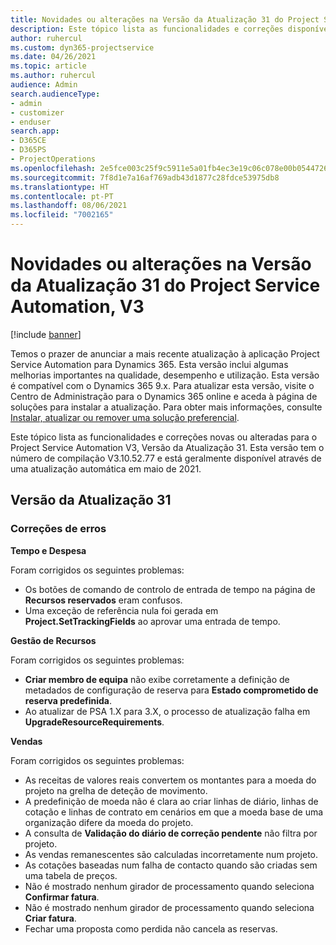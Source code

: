 ```yaml
---
title: Novidades ou alterações na Versão da Atualização 31 do Project Service Automation, V3
description: Este tópico lista as funcionalidades e correções disponíveis no Project Service Automation V3, Versão da Atualização 31, V3.
author: ruhercul
ms.custom: dyn365-projectservice
ms.date: 04/26/2021
ms.topic: article
ms.author: ruhercul
audience: Admin
search.audienceType:
- admin
- customizer
- enduser
search.app:
- D365CE
- D365PS
- ProjectOperations
ms.openlocfilehash: 2e5fce003c25f9c5911e5a01fb4ec3e19c06c078e00b054472699a522b9cd070
ms.sourcegitcommit: 7f8d1e7a16af769adb43d1877c28fdce53975db8
ms.translationtype: HT
ms.contentlocale: pt-PT
ms.lasthandoff: 08/06/2021
ms.locfileid: "7002165"
---
```

# <a name="whats-new-or-changed-in-project-service-automation-update-release-31-v3"></a>Novidades ou alterações na Versão da Atualização 31 do Project Service Automation, V3

[!include [banner](../includes/psa-now-project-operations.md)]

Temos o prazer de anunciar a mais recente atualização à aplicação Project Service Automation para Dynamics 365. Esta versão inclui algumas melhorias importantes na qualidade, desempenho e utilização. Esta versão é compatível com o Dynamics 365 9.x. Para atualizar esta versão, visite o Centro de Administração para o Dynamics 365 online e aceda à página de soluções para instalar a atualização. Para obter mais informações, consulte [Instalar, atualizar ou remover uma solução preferencial](/power-platform/admin/install-remove-preferred-solution).

Este tópico lista as funcionalidades e correções novas ou alteradas para o Project Service Automation V3, Versão da Atualização 31. Esta versão tem o número de compilação V3.10.52.77 e está geralmente disponível através de uma atualização automática em maio de 2021.

## <a name="update-release-31"></a>Versão da Atualização 31

### <a name="bug-fixes"></a>Correções de erros

**Tempo e Despesa**

Foram corrigidos os seguintes problemas:

- Os botões de comando de controlo de entrada de tempo na página de **Recursos reservados** eram confusos.
- Uma exceção de referência nula foi gerada em **Project.SetTrackingFields** ao aprovar uma entrada de tempo.

**Gestão de Recursos**

Foram corrigidos os seguintes problemas:

- **Criar membro de equipa** não exibe corretamente a definição de metadados de configuração de reserva para **Estado comprometido de reserva predefinida**.
- Ao atualizar de PSA 1.X para 3.X, o processo de atualização falha em **UpgradeResourceRequirements**.


**Vendas**

Foram corrigidos os seguintes problemas:

- As receitas de valores reais convertem os montantes para a moeda do projeto na grelha de deteção de movimento.
- A predefinição de moeda não é clara ao criar linhas de diário, linhas de cotação e linhas de contrato em cenários em que a moeda base de uma organização difere da moeda do projeto.
- A consulta de **Validação do diário de correção pendente** não filtra por projeto.
- As vendas remanescentes são calculadas incorretamente num projeto.
- As cotações baseadas num falha de contacto quando são criadas sem uma tabela de preços.
- Não é mostrado nenhum girador de processamento quando seleciona **Confirmar fatura**.
- Não é mostrado nenhum girador de processamento quando seleciona **Criar fatura**.
- Fechar uma proposta como perdida não cancela as reservas.








